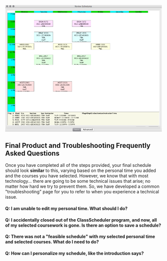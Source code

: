 ![Final Schedule](assets/7.png)

## Final Product and Troubleshooting Frequently Asked Questions
 
Once you have completed all of the steps provided, your final schedule should look **similar** to this, varying based on the personal time you added and the courses you have selected. However, we know that with most technology... there are going to be some technical issues that arise; no matter how hard we try to prevent them. So, we have developed a common "troubleshooting" page for you to refer to when you experience a technical issue.

#### Q: I am unable to edit my personal time. What should I do? 

#### Q: I accidentally closed out of the ClassScheduler program, and now, all of my selected coursework is gone. Is there an option to save a schedule?

#### Q: There was not a "feasible schedule" with my selected personal time and selected courses. What do I need to do? 

#### Q: How can I personalize my schedule, like the introduction says?

